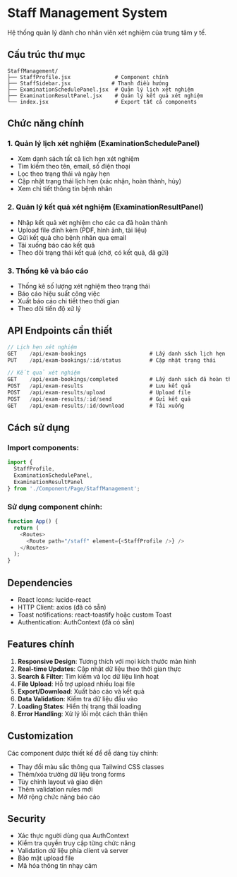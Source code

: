 # Staff Management System

Hệ thống quản lý dành cho nhân viên xét nghiệm của trung tâm y tế.

## Cấu trúc thư mục

```
StaffManagement/
├── StaffProfile.jsx              # Component chính
├── StaffSidebar.jsx             # Thanh điều hướng
├── ExaminationSchedulePanel.jsx  # Quản lý lịch xét nghiệm
├── ExaminationResultPanel.jsx    # Quản lý kết quả xét nghiệm
└── index.jsx                     # Export tất cả components
```

## Chức năng chính

### 1. Quản lý lịch xét nghiệm (ExaminationSchedulePanel)

- Xem danh sách tất cả lịch hẹn xét nghiệm
- Tìm kiếm theo tên, email, số điện thoại
- Lọc theo trạng thái và ngày hẹn
- Cập nhật trạng thái lịch hẹn (xác nhận, hoàn thành, hủy)
- Xem chi tiết thông tin bệnh nhân

### 2. Quản lý kết quả xét nghiệm (ExaminationResultPanel)

- Nhập kết quả xét nghiệm cho các ca đã hoàn thành
- Upload file đính kèm (PDF, hình ảnh, tài liệu)
- Gửi kết quả cho bệnh nhân qua email
- Tải xuống báo cáo kết quả
- Theo dõi trạng thái kết quả (chờ, có kết quả, đã gửi)

### 3. Thống kê và báo cáo

- Thống kê số lượng xét nghiệm theo trạng thái
- Báo cáo hiệu suất công việc
- Xuất báo cáo chi tiết theo thời gian
- Theo dõi tiến độ xử lý

## API Endpoints cần thiết

```javascript
// Lịch hẹn xét nghiệm
GET    /api/exam-bookings                    # Lấy danh sách lịch hẹn
PUT    /api/exam-bookings/:id/status         # Cập nhật trạng thái

// Kết quả xét nghiệm
GET    /api/exam-bookings/completed          # Lấy danh sách đã hoàn thành
POST   /api/exam-results                     # Lưu kết quả
POST   /api/exam-results/upload              # Upload file
POST   /api/exam-results/:id/send            # Gửi kết quả
GET    /api/exam-results/:id/download        # Tải xuống
```

## Cách sử dụng

### Import components:

```javascript
import { 
  StaffProfile,
  ExaminationSchedulePanel,
  ExaminationResultPanel
} from './Component/Page/StaffManagement';
```

### Sử dụng component chính:

```javascript
function App() {
  return (
    <Routes>
      <Route path="/staff" element={<StaffProfile />} />
    </Routes>
  );
}
```

## Dependencies

- React Icons: lucide-react
- HTTP Client: axios (đã có sẵn)
- Toast notifications: react-toastify hoặc custom Toast
- Authentication: AuthContext (đã có sẵn)

## Features chính

1. **Responsive Design**: Tương thích với mọi kích thước màn hình
2. **Real-time Updates**: Cập nhật dữ liệu theo thời gian thực
3. **Search & Filter**: Tìm kiếm và lọc dữ liệu linh hoạt
4. **File Upload**: Hỗ trợ upload nhiều loại file
5. **Export/Download**: Xuất báo cáo và kết quả
6. **Data Validation**: Kiểm tra dữ liệu đầu vào
7. **Loading States**: Hiển thị trạng thái loading
8. **Error Handling**: Xử lý lỗi một cách thân thiện

## Customization

Các component được thiết kế để dễ dàng tùy chỉnh:

- Thay đổi màu sắc thông qua Tailwind CSS classes
- Thêm/xóa trường dữ liệu trong forms
- Tùy chỉnh layout và giao diện
- Thêm validation rules mới
- Mở rộng chức năng báo cáo

## Security

- Xác thực người dùng qua AuthContext
- Kiểm tra quyền truy cập từng chức năng
- Validation dữ liệu phía client và server
- Bảo mật upload file
- Mã hóa thông tin nhạy cảm
